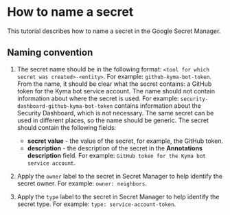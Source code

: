 # How to name a secret

This tutorial describes how to name a secret in the Google Secret Manager.

## Naming convention

1. The secret name should be in the following format: `<tool for which secret was created>-<entity>`. For example: `github-kyma-bot-token`. From the name, it should be clear what the secret contains: a GitHub token for the Kyma bot service account.
   The name should not contain information about where the secret is used. For example: `security-dashboard-github-kyma-bot-token` contains information about the Security Dashboard, which is not necessary. The same secret can be used in different places, so the name should be generic.
   The secret should contain the following fields:
    - **secret value** - the value of the secret, for example, the GitHub token.
    - **description** - the description of the secret in the **Annotations description** field. For example: `GitHub token for the Kyma bot service account`.

2. Apply the `owner` label to the secret in Secret Manager to help identify the secret owner. For example: `owner: neighbors`.
3. Apply the `type` label to the secret in Secret Manager to help identify the secret type. For example: `type: service-account-token`.
